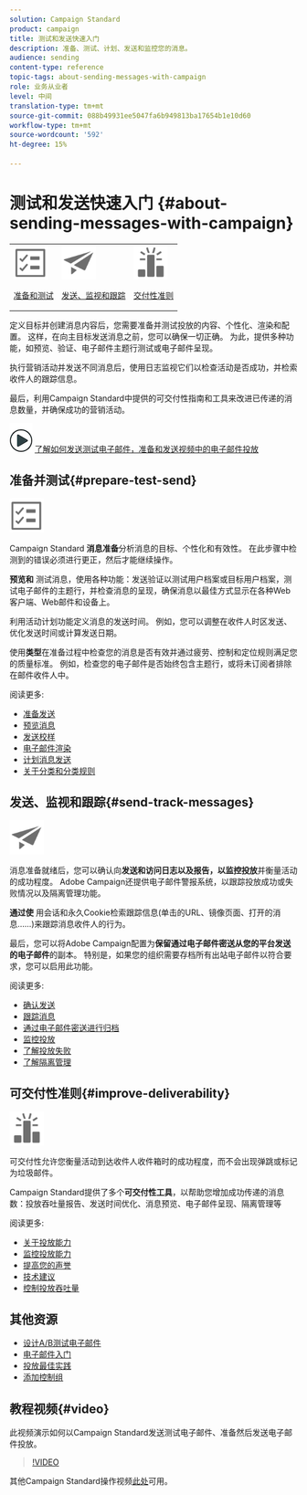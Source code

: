 ```yaml
---
solution: Campaign Standard
product: campaign
title: 测试和发送快速入门
description: 准备、测试、计划、发送和监控您的消息。
audience: sending
content-type: reference
topic-tags: about-sending-messages-with-campaign
role: 业务从业者
level: 中间
translation-type: tm+mt
source-git-commit: 088b49931ee5047fa6b949813ba17654b1e10d60
workflow-type: tm+mt
source-wordcount: '592'
ht-degree: 15%

---
```



# 测试和发送快速入门 {#about-sending-messages-with-campaign}

<table>
<tr>
<td><img src="assets/do-not-localize/icon_prepare.svg" width="60px"><p><a href="#prepare-test-send">准备和测试</a></p></td>
<td><img src="assets/do-not-localize/icon_send.svg" width="60px"><p><a href="#send-track-messages">发送、监视和跟踪</a></p></td>
<td><img src="assets/do-not-localize/icon_deliverability.svg" width="60px"><p><a href="#improve-deliverability">交付性准则</a></p></td></tr>
</table>

定义目标并创建消息内容后，您需要准备并测试投放的内容、个性化、渲染和配置。 这样，在向主目标发送消息之前，您可以确保一切正确。 为此，提供多种功能，如预览、验证、电子邮件主题行测试或电子邮件呈现。

执行营销活动并发送不同消息后，使用日志监视它们以检查活动是否成功，并检索收件人的跟踪信息。

最后，利用Campaign Standard中提供的可交付性指南和工具来改进已传递的消息数量，并确保成功的营销活动。

![](assets/do-not-localize/how-to-video.png) [了解如何发送测试电子邮件，准备和发送视频中的电子邮件投放](#video)

## 准备并测试{#prepare-test-send}

<img src="assets/do-not-localize/icon_prepare.svg" width="60px">

Campaign Standard **消息准备**&#x200B;分析消息的目标、个性化和有效性。 在此步骤中检测到的错误必须进行更正，然后才能继续操作。

**预览和** 测试消息，使用各种功能：发送验证以测试用户档案或目标用户档案，测试电子邮件的主题行，并检查消息的呈现，确保消息以最佳方式显示在各种Web客户端、Web邮件和设备上。

利用活动计划功能定义消息的发送时间。 例如，您可以调整在收件人时区发送、优化发送时间或计算发送日期。

使用&#x200B;**类型**&#x200B;在准备过程中检查您的消息是否有效并通过疲劳、控制和定位规则满足您的质量标准。 例如，检查您的电子邮件是否始终包含主题行，或将未订阅者排除在邮件收件人中。

阅读更多:

* [准备发送](../../sending/using/preparing-the-send.md)
* [预览消息](../../sending/using/previewing-messages.md)
* [发送校样](../../sending/using/sending-proofs.md)
* [电子邮件渲染](../../sending/using/email-rendering.md)
* [计划消息发送](../../sending/using/about-scheduling-messages.md)
* [关于分类和分类规则](../../sending/using/about-typology-rules.md)

## 发送、监视和跟踪{#send-track-messages}

<img src="assets/do-not-localize/icon_send.svg"  width="60px">

消息准备就绪后，您可以确认向&#x200B;**发送和访问日志以及报告，以监控投放**&#x200B;并衡量活动的成功程度。 Adobe Campaign还提供电子邮件警报系统，以跟踪投放成功或失败情况以及隔离管理功能。

**通过使** 用会话和永久Cookie检索跟踪信息(单击的URL、镜像页面、打开的消息……)来跟踪消息收件人的行为。

最后，您可以将Adobe Campaign配置为&#x200B;**保留通过电子邮件密送从您的平台发送的电子邮件**&#x200B;的副本。 特别是，如果您的组织需要存档所有出站电子邮件以符合要求，您可以启用此功能。

阅读更多:

* [确认发送](../../sending/using/confirming-the-send.md)
* [跟踪消息](../../sending/using/tracking-messages.md)
* [通过电子邮件密送进行归档](../../sending/using/archiving.md)
* [监控投放](../../sending/using/monitoring-a-delivery.md)
* [了解投放失败](../../sending/using/understanding-delivery-failures.md)
* [了解隔离管理](../../sending/using/understanding-quarantine-management.md)

## 可交付性准则{#improve-deliverability}

<img src="assets/do-not-localize/icon_deliverability.svg"  width="60px">

可交付性允许您衡量活动到达收件人收件箱时的成功程度，而不会出现弹跳或标记为垃圾邮件。

Campaign Standard提供了多个&#x200B;**可交付性工具**，以帮助您增加成功传递的消息数：投放吞吐量报告、发送时间优化、消息预览、电子邮件呈现、隔离管理等

阅读更多:

* [关于投放能力](../../sending/using/about-deliverability.md)
* [监控投放能力](../../sending/using/monitor-deliverability.md)
* [提高您的声誉](../../sending/using/improving-reputation.md)
* [技术建议](../../sending/using/technical-recommendations.md)
* [控制投放吞吐量](../../reporting/using/delivery-throughput.md)

## 其他资源

* [设计A/B测试电子邮件](../../channels/using/designing-an-a-b-test-email.md)
* [电子邮件入门](https://helpx.adobe.com/cn/campaign/kb/acs-get-started-with-emails.html)
* [投放最佳实践](../../sending/using/delivery-best-practices.md)
* [添加控制组](../../sending/using/control-group.md)

## 教程视频{#video}

此视频演示如何以Campaign Standard发送测试电子邮件、准备然后发送电子邮件投放。

>[!VIDEO](https://video.tv.adobe.com/v/24013/)

其他Campaign Standard操作视频[此处](https://experienceleague.adobe.com/docs/campaign-standard-learn/tutorials/overview.html?lang=zh-Hans)可用。
